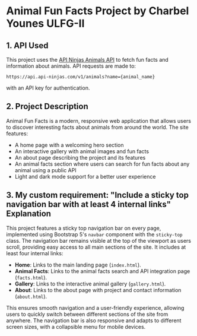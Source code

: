 # Animal Fun Facts Project by Charbel Younes ULFG-II

## 1. API Used
This project uses the [API Ninjas Animals API](https://api-ninjas.com/api/animals) to fetch fun facts and information about animals. API requests are made to:
```
https://api.api-ninjas.com/v1/animals?name={animal_name}
```
with an API key for authentication.

## 2. Project Description
Animal Fun Facts is a modern, responsive web application that allows users to discover interesting facts about animals from around the world. The site features:
- A home page with a welcoming hero section
- An interactive gallery with animal images and fun facts
- An about page describing the project and its features
- An animal facts section where users can search for fun facts about any animal using a public API
- Light and dark mode support for a better user experience

## 3. My custom requirement: "Include a sticky top navigation bar with at least 4 internal links" Explanation

This project features a sticky top navigation bar on every page, implemented using Bootstrap 5's `navbar` component with the `sticky-top` class. The navigation bar remains visible at the top of the viewport as users scroll, providing easy access to all main sections of the site. It includes at least four internal links:

- **Home**: Links to the main landing page (`index.html`).
- **Animal Facts**: Links to the animal facts search and API integration page (`facts.html`).
- **Gallery**: Links to the interactive animal gallery (`gallery.html`).
- **About**: Links to the about page with project and contact information (`about.html`).

This ensures smooth navigation and a user-friendly experience, allowing users to quickly switch between different sections of the site from anywhere. The navigation bar is also responsive and adapts to different screen sizes, with a collapsible menu for mobile devices.
